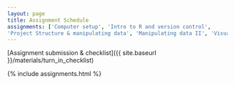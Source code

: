 ```yaml
---
layout: page
title: Assignment Schedule
assignments: ['Computer setup', 'Intro to R and version control',
'Project Structure & manipulating data', 'Manipulating data II', 'Visualising Data', 'Intro to Spatial Analysis', 'Reproducible documents with Rmarkdown', 'Basic programming I', 'Basic programming II', 'Projects week I', 'Projects week II']
---
```


[Assignment submission & checklist]({{ site.baseurl }}/materials/turn_in_checklist)

{% include assignments.html %}



<!-- Schedule Management
- Update the `assignments:` list with `title:` from `assignments/` files.
- Add 'Template' to `assignments:` to view the course template from `docs/`.
- The remaining content should be left AS IS.
-->
